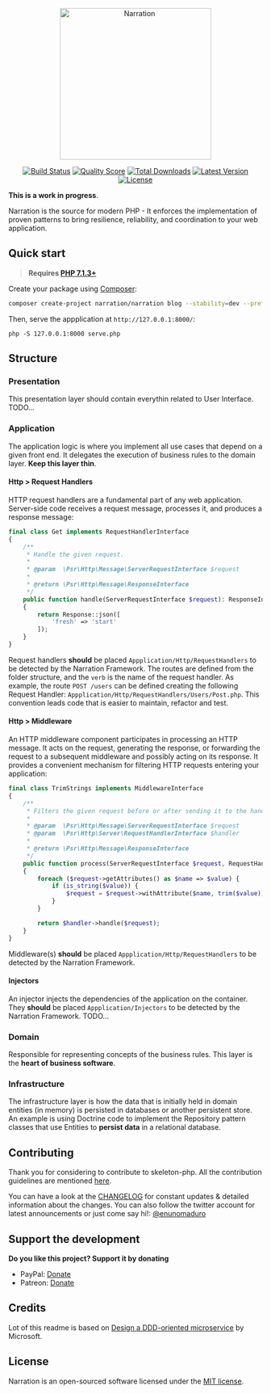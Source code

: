 <p align="center">
    <img title="Narration" height="300" src="https://raw.githubusercontent.com/narration/narration/master/docs/request-handler.png" />
</p>

<p align="center">
  <a href="https://travis-ci.org/narration/narration"><img src="https://img.shields.io/travis/narration/narration/master.svg" alt="Build Status"></img></a>
  <a href="https://scrutinizer-ci.com/g/narration/narration"><img src="https://img.shields.io/scrutinizer/g/narration/narration.svg" alt="Quality Score"></img></a>
  <a href="https://packagist.org/packages/narration/narration"><img src="https://poser.pugx.org/narration/narration/d/total.svg" alt="Total Downloads"></a>
  <a href="https://packagist.org/packages/narration/narration"><img src="https://poser.pugx.org/narration/narration/v/stable.svg" alt="Latest Version"></a>
  <a href="https://packagist.org/packages/narration/narration"><img src="https://poser.pugx.org/narration/narration/license.svg" alt="License"></a>
</p>

**This is a work in progress**.

Narration is the source for modern PHP - It enforces the implementation of proven
patterns to bring resilience, reliability, and coordination to your web application.

## Quick start

> **Requires [PHP 7.1.3+](https://php.net/releases/)**

Create your package using [Composer](https://getcomposer.org):

```bash
composer create-project narration/narration blog --stability=dev --prefer-source
```

Then, serve the appplication at `http://127.0.0.1:8000/`:
```
php -S 127.0.0.1:8000 serve.php
```

## Structure

### Presentation

This presentation layer should contain everythin related to User Interface. TODO...

### Application

The application logic is where you implement all use cases that depend on a given front end. It delegates the
execution of business rules to the domain layer. **Keep this layer thin**.

#### Http > Request Handlers

HTTP request handlers are a fundamental part of any web application. Server-side code receives a
request message, processes it, and produces a response message:
```php
final class Get implements RequestHandlerInterface
{
    /**
     * Handle the given request.
     *
     * @param  \Psr\Http\Message\ServerRequestInterface $request
     *
     * @return \Psr\Http\Message\ResponseInterface
     */
    public function handle(ServerRequestInterface $request): ResponseInterface
    {
        return Response::json([
            'fresh' => 'start'
        ]);
    }
}
```

Request handlers **should** be placed `Appplication/Http/RequestHandlers` to be
detected by the Narration Framework. The routes are defined from the folder structure, and the `verb` is the name
of the request handler. As example, the route `POST /users` can be defined
creating the following Request Handler: `Appplication/Http/RequestHandlers/Users/Post.php`. This
convention leads code that is easier to maintain, refactor and test.

#### Http > Middleware

An HTTP middleware component participates in processing an HTTP message. It acts
on the request, generating the response, or forwarding the request to a subsequent middleware
and possibly acting on its response. It provides a convenient mechanism for filtering
HTTP requests entering your application:
```php
final class TrimStrings implements MiddlewareInterface
{
    /**
     * Filters the given request before or after sending it to the handler.
     *
     * @param  \Psr\Http\Message\ServerRequestInterface $request
     * @param  \Psr\Http\Server\RequestHandlerInterface $handler
     *
     * @return \Psr\Http\Message\ResponseInterface
     */
    public function process(ServerRequestInterface $request, RequestHandlerInterface $handler): ResponseInterface
    {
        foreach ($request->getAttributes() as $name => $value) {
            if (is_string($value)) {
                $request = $request->withAttribute($name, trim($value));
            }
        }

        return $handler->handle($request);
    }
}
```

Middleware(s) **should** be placed `Appplication/Http/RequestHandlers` to be
detected by the Narration Framework.

#### Injectors

An injector injects the dependencies of the application on the container. They **should**
be placed `Appplication/Injectors` to be detected by the Narration Framework. TODO...


### Domain

Responsible for representing concepts of the business rules. This layer is the **heart of business software**.

### Infrastructure

The infrastructure layer is how the data that is initially held in domain entities (in memory) is
persisted in databases or another persistent store. An example is using Doctrine code to implement the
Repository pattern classes that use Entities to **persist data** in a relational database.

## Contributing

Thank you for considering to contribute to skeleton-php. All the contribution guidelines are mentioned [here](CONTRIBUTING.md).

You can have a look at the [CHANGELOG](CHANGELOG.md) for constant updates & detailed information about the changes. You can also follow the twitter account for latest announcements or just come say hi!: [@enunomaduro](https://twitter.com/enunomaduro)

## Support the development
**Do you like this project? Support it by donating**

- PayPal: [Donate](https://www.paypal.com/cgi-bin/webscr?cmd=_s-xclick&hosted_button_id=66BYDWAT92N6L)
- Patreon: [Donate](https://www.patreon.com/nunomaduro)

## Credits

Lot of this readme is based on [Design a DDD-oriented microservice](https://docs.microsoft.com/en-us/dotnet/standard/microservices-architecture/microservice-ddd-cqrs-patterns/ddd-oriented-microservice) by Microsoft.

## License

Narration is an open-sourced software licensed under the [MIT license](LICENSE.md).
